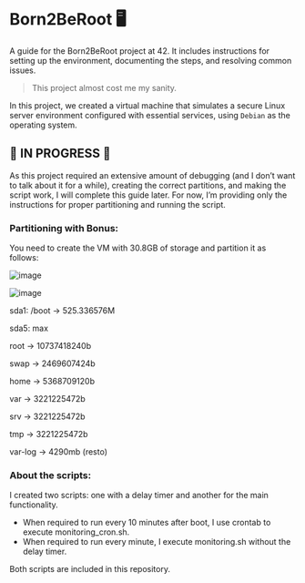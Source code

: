 # Born2BeRoot 🖥️
A guide for the Born2BeRoot project at 42. It includes instructions for setting up the environment, documenting the steps, and resolving common issues.
> This project almost cost me my sanity.

In this project, we created a virtual machine that simulates a secure Linux server environment configured with essential services, using ```Debian``` as the operating system.

## 🚧 IN PROGRESS 🚧
As this project required an extensive amount of debugging (and I don’t want to talk about it for a while), creating the correct partitions, and making the script work, I will complete this guide later. For now, I’m providing only the instructions for proper partitioning and running the script.

### Partitioning with Bonus:
You need to create the VM with 30.8GB of storage and partition it as follows:

![image](https://github.com/user-attachments/assets/41b5ae6e-b3cd-4f1d-9a12-53bf70ec3fc8)

![image](https://github.com/user-attachments/assets/59a81b58-e575-4904-ac2f-f07f66bbcafe)

sda1: /boot → 525.336576M

sda5: max

root → 10737418240b

swap → 2469607424b

home → 5368709120b

var → 3221225472b

srv → 3221225472b

tmp → 3221225472b

var-log → 4290mb (resto)

### About the scripts:

I created two scripts: one with a delay timer and another for the main functionality.
- When required to run every 10 minutes after boot, I use crontab to execute monitoring_cron.sh.
- When required to run every minute, I execute monitoring.sh without the delay timer.

Both scripts are included in this repository.
